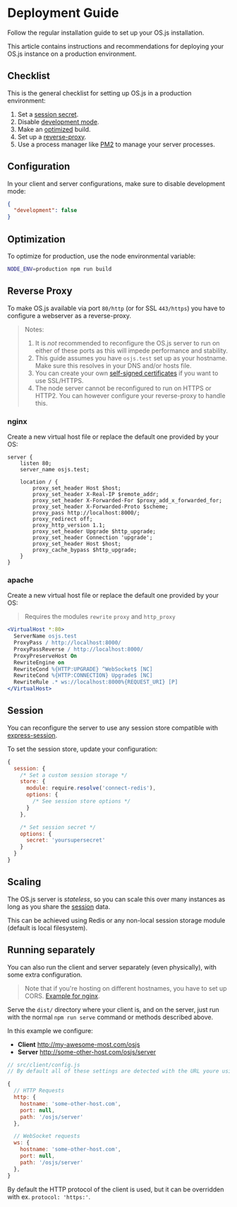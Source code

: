 # Deployment Guide

Follow the regular installation guide to set up your OS.js installation.

This article contains instructions and recommendations for deploying your OS.js instance on a production environment.

## Checklist

This is the general checklist for setting up OS.js in a production environment:

1. Set a [session secret](#session).
2. Disable [development mode](#configuration).
3. Make an [optimized](#optimization) build.
4. Set up a [reverse-proxy](#reverse-proxy).
5. Use a process manager like [PM2](http://pm2.keymetrics.io/) to manage your server processes.

## Configuration

In your client and server configurations, make sure to disable development mode:

```json
{
  "development": false
}
```

## Optimization

To optimize for production, use the node environmental variable:

```bash
NODE_ENV=production npm run build
```

## Reverse Proxy

To make OS.js available via port `80/http` (or for SSL `443/https`) you have to configure a webserver as a reverse-proxy.

> Notes:
> 1. It is *not* recommended to reconfigure the OS.js server to run on either of these ports as this will impede performance and stability.
> 2. This guide assumes you have `osjs.test` set up as your hostname. Make sure this resolves in your DNS and/or hosts file.
> 3. You can create your own [self-signed certificates](https://github.com/FiloSottile/mkcert) if you want to use SSL/HTTPS.
> 4. The node server cannot be reconfigured to run on HTTPS or HTTP2. You can however configure your reverse-proxy to handle this.

### nginx

Create a new virtual host file or replace the default one provided by your OS:

```nginx
server {
    listen 80;
    server_name osjs.test;

    location / {
        proxy_set_header Host $host;
        proxy_set_header X-Real-IP $remote_addr;
        proxy_set_header X-Forwarded-For $proxy_add_x_forwarded_for;
        proxy_set_header X-Forwarded-Proto $scheme;
        proxy_pass http://localhost:8000/;
        proxy_redirect off;
        proxy_http_version 1.1;
        proxy_set_header Upgrade $http_upgrade;
        proxy_set_header Connection 'upgrade';
        proxy_set_header Host $host;
        proxy_cache_bypass $http_upgrade;
    }
}
```

### apache

Create a new virtual host file or replace the default one provided by your OS:

> Requires the modules `rewrite` `proxy` and `http_proxy`

```apache
<VirtualHost *:80>
  ServerName osjs.test
  ProxyPass / http://localhost:8000/
  ProxyPassReverse / http://localhost:8000/
  ProxyPreserveHost On
  RewriteEngine on
  RewriteCond %{HTTP:UPGRADE} ^WebSocket$ [NC]
  RewriteCond %{HTTP:CONNECTION} Upgrade$ [NC]
  RewriteRule .* ws://localhost:8000%{REQUEST_URI} [P]
</VirtualHost>
```

## Session

You can reconfigure the server to use any session store compatible with [express-session](https://github.com/expressjs/session).

To set the session store, update your configuration:

```javascript
{
  session: {
    /* Set a custom session storage */
    store: {
      module: require.resolve('connect-redis'),
      options: {
        /* See session store options */
      }
    },

    /* Set session secret */
    options: {
      secret: 'yoursupersecret'
    }
  }
}
```

## Scaling

The OS.js server is *stateless*, so you can scale this over many instances as long as you share the [session](#session) data.

This can be achieved using Redis or any non-local session storage module (default is local filesystem).

## Running separately

You can also run the client and server separately (even physically), with some extra configuration.

> Note that if you're hosting on different hostnames, you have to set up CORS. [Example for nginx](https://enable-cors.org/server_nginx.html).

Serve the `dist/` directory where your client is, and on the server, just run with the normal `npm run serve` command or methods described above.

In this example we configure:

* **Client** http://my-awesome-most.com/osjs
* **Server** http://some-other-host.com/osjs/server

```javascript
// src/client/config.js
// By default all of these settings are detected with the URL youre using to visit OS.js

{
  // HTTP Requests
  http: {
    hostname: 'some-other-host.com',
    port: null,
    path: '/osjs/server'
  },

  // WebSocket requests
  ws: {
    hostname: 'some-other-host.com',
    port: null,
    path: '/osjs/server'
  },
}
```

By default the HTTP protocol of the client is used, but it can be overridden with ex. `protocol: 'https:'`.
